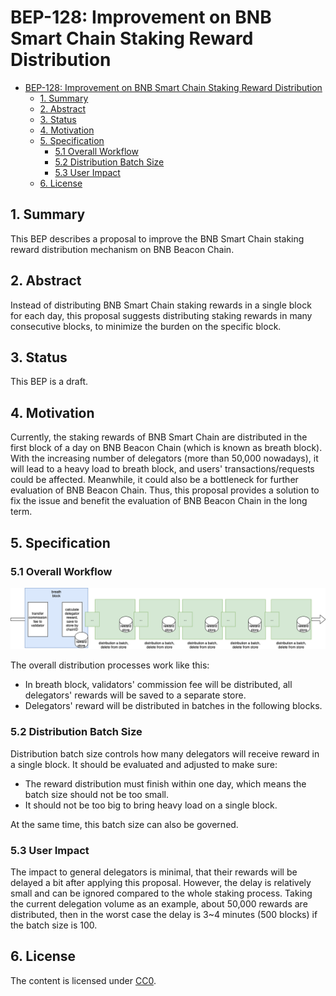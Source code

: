# BEP-128: Improvement on BNB Smart Chain Staking Reward Distribution

- [BEP-128: Improvement on BNB Smart Chain Staking Reward Distribution](#bep-128-improvement-on-bnb-smart-chain-staking-reward-distribution)
  - [1. Summary](#1-summary)
  - [2. Abstract](#2-abstract)
  - [3. Status](#3-status)
  - [4. Motivation](#4-motivation)
  - [5. Specification](#5-specification)
    - [5.1 Overall Workflow](#51-overall-workflow)
    - [5.2 Distribution Batch Size](#52-distribution-batch-size)
    - [5.3 User Impact](#53-user-impact)
  - [6. License](#6-license)

## 1. Summary
This BEP describes a proposal to improve the BNB Smart Chain staking reward distribution mechanism on BNB Beacon Chain.

## 2. Abstract
Instead of distributing BNB Smart Chain staking rewards in a single block for each day, this proposal suggests distributing staking rewards in many consecutive blocks, to minimize the burden on the specific block.

## 3. Status
This BEP is a draft.

## 4. Motivation
Currently, the staking rewards of BNB Smart Chain are distributed in the first block of a day on BNB Beacon Chain (which is known as breath block). With the increasing number of delegators (more than 50,000 nowadays), it will lead to a heavy load to breath block, and users' transactions/requests could be affected. Meanwhile, it could also be a bottleneck for further evaluation of BNB Beacon Chain. Thus, this proposal provides a solution to fix the issue and benefit the evaluation of BNB Beacon Chain in the long term.

## 5. Specification
### 5.1 Overall Workflow
![overall workflow](./assets/bep-128/reward-distribution.png)

The overall distribution processes work like this:
 - In breath block, validators' commission fee will be distributed, all delegators' rewards will be saved to a separate store.
 - Delegators' reward will be distributed in batches in the following blocks.

### 5.2 Distribution Batch Size

Distribution batch size controls how many delegators will receive reward in a single block. It should be evaluated and adjusted to make sure:
 - The reward distribution must finish within one day, which means the batch size should not be too small.
 - It should not be too big to bring heavy load on a single block.

At the same time, this batch size can also be governed.

### 5.3 User Impact

The impact to general delegators is minimal, that their rewards will be delayed a bit after applying this proposal. However, the delay is relatively small and can be ignored compared to the whole staking process. Taking the current delegation volume as an example, about 50,000 rewards are distributed, then in the worst case the delay is 3~4 minutes (500 blocks) if the batch size is 100.

## 6. License
The content is licensed under [CC0](https://creativecommons.org/publicdomain/zero/1.0/).

